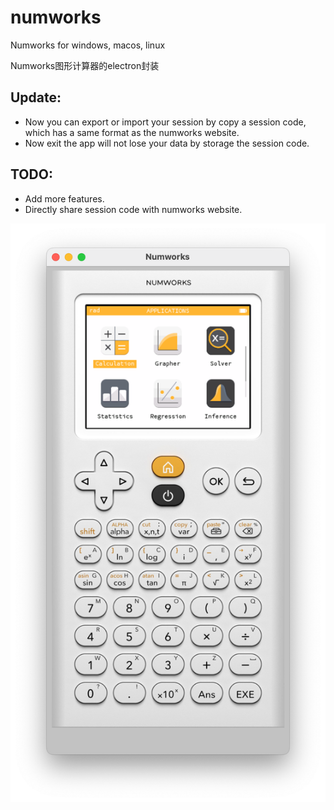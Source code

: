 # numworks
Numworks for windows, macos, linux

Numworks图形计算器的electron封装

## Update:
- Now you can export or import your session by copy a session code, which has a same format as the numworks website.
- Now exit the app will not lose your data by storage the session code.

## TODO:
- Add more features.
- Directly share session code with numworks website.

![](https://github.com/ShevonKuan/numworks/blob/master/demo2.png?raw=true)

